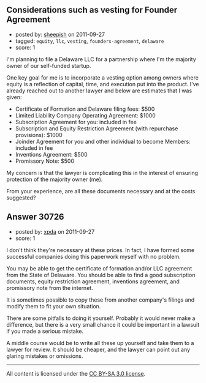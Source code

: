 ## Considerations such as vesting for Founder Agreement

- posted by: [sheepish](https://stackexchange.com/users/-1/13554-sheepish) on 2011-09-27
- tagged: `equity`, `llc`, `vesting`, `founders-agreement`, `delaware`
- score: 1

I'm planning to file a Delaware LLC for a partnership where I'm the majority owner of our self-funded startup. 

One key goal for me is to incorporate a vesting option among owners where equity is a reflection of capital, time, and execution put into the product. I've already reached out to another lawyer and below are estimates that I was given:

 - Certificate of Formation and Delaware filing fees: $500
 - Limited Liability Company Operating Agreement: $1000
 - Subscription Agreement for you: included in fee
 - Subscription and Equity Restriction Agreement (with repurchase provisions): $1000
 - Joinder Agreement for you and other individual to become Members: included in fee
 - Inventions Agreement: $500
 - Promissory Note: $500 

My concern is that the lawyer is complicating this in the interest of ensuring protection of the majority owner (me). 

From your experience, are all these documents necessary and at the costs suggested? 


## Answer 30726

- posted by: [xpda](https://stackexchange.com/users/-1/13101-xpda) on 2011-09-27
- score: 1

I don't think they're necessary at these prices. In fact, I have formed some successful companies doing this paperwork myself with no problem.

You may be able to get the certificate of formation and/or LLC agreement from the State of Delaware. You should be able to find a good subscription documents, equity restriction agreement, inventions agreement, and promissory note from the internet.

It is sometimes possible to copy these from another company's filings and modify them to fit your own situation.

There are some pitfalls to doing it yourself. Probably it would never make a difference, but there is a very small chance it could be important in a lawsuit if you made a serious mistake.

A middle course would be to write all these up yourself and take them to a lawyer for review. It should be cheaper, and the lawyer can point out any glaring mistakes or omissions.




---

All content is licensed under the [CC BY-SA 3.0 license](https://creativecommons.org/licenses/by-sa/3.0/).
